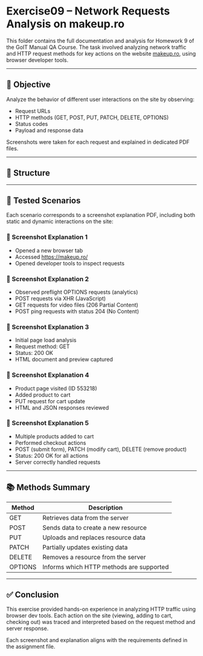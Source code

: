 # Exercise09 – Network Requests Analysis on makeup.ro

This folder contains the full documentation and analysis for Homework 9 of the GoIT Manual QA Course. The task involved analyzing network traffic and HTTP request methods for key actions on the website [makeup.ro](https://www.makeup.ro/), using browser developer tools.

---

## 🎯 Objective

Analyze the behavior of different user interactions on the site by observing:

- Request URLs
- HTTP methods (GET, POST, PUT, PATCH, DELETE, OPTIONS)
- Status codes
- Payload and response data

Screenshots were taken for each request and explained in dedicated PDF files.

---

## 📄 Structure


---

## 🧪 Tested Scenarios

Each scenario corresponds to a screenshot explanation PDF, including both static and dynamic interactions on the site:

### 🔹 Screenshot Explanation 1
- Opened a new browser tab
- Accessed https://makeup.ro/
- Opened developer tools to inspect requests

### 🔹 Screenshot Explanation 2
- Observed preflight OPTIONS requests (analytics)
- POST requests via XHR (JavaScript)
- GET requests for video files (206 Partial Content)
- POST ping requests with status 204 (No Content)

### 🔹 Screenshot Explanation 3
- Initial page load analysis
- Request method: GET
- Status: 200 OK
- HTML document and preview captured

### 🔹 Screenshot Explanation 4
- Product page visited (ID 553218)
- Added product to cart
- PUT request for cart update
- HTML and JSON responses reviewed

### 🔹 Screenshot Explanation 5
- Multiple products added to cart
- Performed checkout actions
- POST (submit form), PATCH (modify cart), DELETE (remove product)
- Status: 200 OK for all actions
- Server correctly handled requests

---

## 📚 Methods Summary

| Method   | Description                                      |
|----------|--------------------------------------------------|
| GET      | Retrieves data from the server                   |
| POST     | Sends data to create a new resource              |
| PUT      | Uploads and replaces resource data               |
| PATCH    | Partially updates existing data                  |
| DELETE   | Removes a resource from the server               |
| OPTIONS  | Informs which HTTP methods are supported         |

---

## ✅ Conclusion

This exercise provided hands-on experience in analyzing HTTP traffic using browser dev tools. Each action on the site (viewing, adding to cart, checking out) was traced and interpreted based on the request method and server response.

Each screenshot and explanation aligns with the requirements defined in the assignment file.


